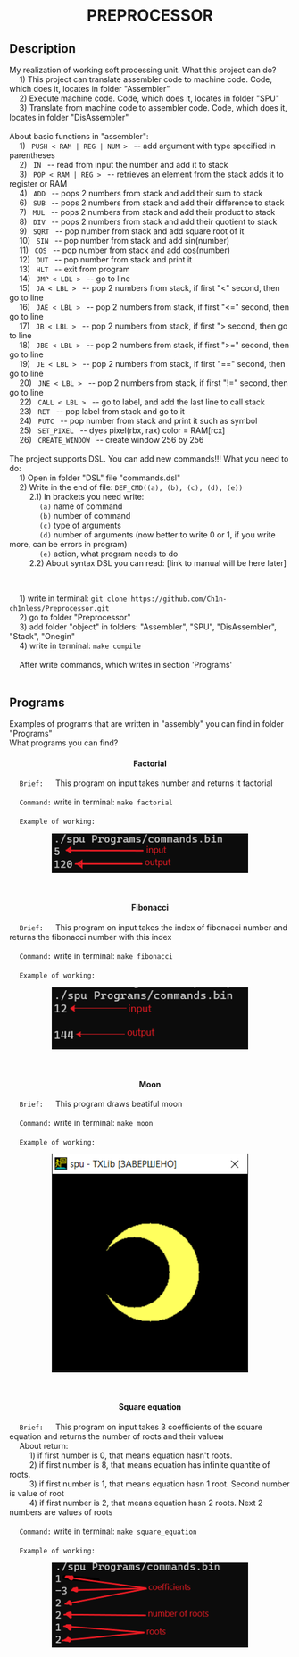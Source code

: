 <h1 align="center">PREPROCESSOR</h1>
<h2 align="left">Description</h2>
My realization of working soft processing unit. What this project can do?<br>
    &emsp; 1) This project can translate assembler code to machine code. Code, which does it, locates in folder "Assembler"<br>
    &emsp; 2) Execute machine code. Code, which does it, locates in folder "SPU" <br>
    &emsp; 3) Translate from machine code to assembler code. Code, which does it, locates in folder "DisAssembler"<br>
<br>
About basic functions in "assembler": <br>
&emsp; 1) <code> PUSH < RAM | REG | NUM > </code> -- add argument with type specified in parentheses <br>
&emsp; 2) <code> IN </code>  -- read from input the number  and add it to stack <br> 
&emsp; 3) <code> POP < RAM | REG > </code> -- retrieves an element from the stack adds it to register or RAM <br>
&emsp; 4) <code> ADD </code> -- pops 2 numbers from stack and add their sum to stack <br>
&emsp; 6) <code> SUB </code> -- pops 2 numbers from stack and add their difference to stack <br>
&emsp; 7) <code> MUL </code> -- pops 2 numbers from stack and add their product to stack <br>
&emsp; 8) <code> DIV </code> -- pops 2 numbers from stack and add their quotient to stack <br>
&emsp; 9) <code> SQRT </code> -- pop number from stack and add square root of it <br>
&emsp; 10) <code> SIN </code> -- pop number from stack and add sin(number) <br>
&emsp; 11) <code> COS </code> -- pop number from stack and add cos(number) <br>
&emsp; 12) <code> OUT </code> -- pop number from stack and print it <br>
&emsp; 13) <code> HLT </code> -- exit from program <br>
&emsp; 14) <code> JMP < LBL > </code> -- go to line <br>
&emsp; 15) <code> JA < LBL > </code>  -- pop 2 numbers from stack, if first "<" second, then go to line <br>
&emsp; 16) <code> JAE < LBL > </code> -- pop 2 numbers from stack, if first "<=" second, then go to line <br>
&emsp; 17) <code> JB < LBL > </code>  -- pop 2 numbers from stack, if first "> second, then go to line <br>
&emsp; 18) <code> JBE < LBL > </code> -- pop 2 numbers from stack, if first ">=" second, then go to line <br>
&emsp; 19) <code> JE < LBL > </code>  -- pop 2 numbers from stack, if first "==" second, then go to line <br>
&emsp; 20) <code> JNE < LBL > </code> -- pop 2 numbers from stack, if first "!=" second, then go to line <br>
&emsp; 22) <code> CALL < LBL > </code> -- go to label, and add the last line to call stack <br>
&emsp; 23) <code> RET </code> -- pop label from stack and go to it <br>
&emsp; 24) <code> PUTC </code> -- pop number from stack and print it such as symbol <br>
&emsp; 25) <code> SET_PIXEL </code> -- dyes pixel(rbx, rax) color = RAM[rcx]  <br>
&emsp; 26) <code> CREATE_WINDOW </code> -- create window 256 by 256 <br>
<br>
The project supports DSL. You can add new commands!!! What you need to do: <br>
    &emsp; 1) Open in folder "DSL" file "commands.dsl" <br>
    &emsp; 2) Write in the end of file: <code>DEF_CMD((a), (b), (c), (d), (e))</code> <br>
        &emsp; &emsp; 2.1) In brackets you need write: <br>
                &emsp; &emsp; &emsp; <code>(a)</code> name of command <br>
                &emsp; &emsp; &emsp; <code>(b)</code> number of command <br>
                &emsp; &emsp; &emsp; <code>(c)</code> type of arguments <br>
                &emsp; &emsp; &emsp; <code>(d)</code> number of arguments (now better to write 0 or 1, if you write more, can be errors in program) <br>
                &emsp; &emsp; &emsp; <code>(e)</code> action, what program needs to do <br>
        &emsp; &emsp; 2.2) About syntax DSL you can read: [link to manual will be here later] <br>
<br>
<h2 align="left" How to launch and use program?></h2>
    &emsp; 1) write in terminal: <code>git clone https://github.com/Ch1n-ch1nless/Preprocessor.git</code> <br>
    &emsp; 2) go to folder "Preprocessor" <br>
    &emsp; 3) add folder "object" in folders: "Assembler", "SPU", "DisAssembler", "Stack", "Onegin" <br>
    &emsp; 4) write in terminal: <code>make compile</code> <br>
    <br>
    &emsp; After write commands, which writes in section 'Programs' <br>
<br>
<h2 align="left">Programs</h2>
Examples of programs that are written in "assembly" you can find in folder "Programs" <br>
What programs you can find? <br>
<h4 align="center">Factorial</h4>
&emsp; <code>Brief:</code> &emsp; This program on input takes number and returns it factorial <br> 
<br>
&emsp; <code>Command:</code> write in terminal: <code>make factorial</code> <br>
<br>
&emsp; <code>Example of working:</code> &emsp; <br>
<p align="center"><img src="/Img/factorial.png" width = "70%"></p>
<br>
<h4 align="center">Fibonacci</h4>
&emsp; <code>Brief:</code> &emsp; This program on input takes the index of fibonacci number and returns the fibonacci number with this index <br> 
<br>
&emsp; <code>Command:</code> write in terminal: <code>make fibonacci</code> <br>
<br>
&emsp; <code>Example of working:</code> &emsp; <br>
<p align="center"><img src="/Img/fibonacci.png" width = "70%"></p>
<br>
<h4 align="center">Moon</h4>
&emsp; <code>Brief:</code> &emsp; This program draws beatiful moon <br> 
<br>
&emsp; <code>Command:</code> write in terminal: <code>make moon</code> <br>
<br>
&emsp; <code>Example of working:</code> &emsp; <br>
<p align="center"><img src="/Img/moon.png" width = "70%"></p>
<br>
<h4 align="center">Square equation</h4>
&emsp; <code>Brief:</code> &emsp; This program on input takes 3 coefficients of the square equation and returns the number of roots and their valueы<br> 
&emsp; About return: <br>
&emsp; &emsp; 1) if first number is 0, that means equation hasn't roots. <br>
&emsp; &emsp; 2) if first number is 8, that means equation has infinite quantite of roots. <br>
&emsp; &emsp; 3) if first number is 1, that means equation hasn 1 root. Second number is value of root<br>
&emsp; &emsp; 4) if first number is 2, that means equation hasn 2 roots. Next 2 numbers are values of roots<br>
<br>
&emsp; <code>Command:</code> write in terminal: <code>make square_equation</code> <br>
<br>
&emsp; <code>Example of working:</code> &emsp; <br>
<p align="center"><img src="/Img/square_equation.png" width = "70%"></p>
